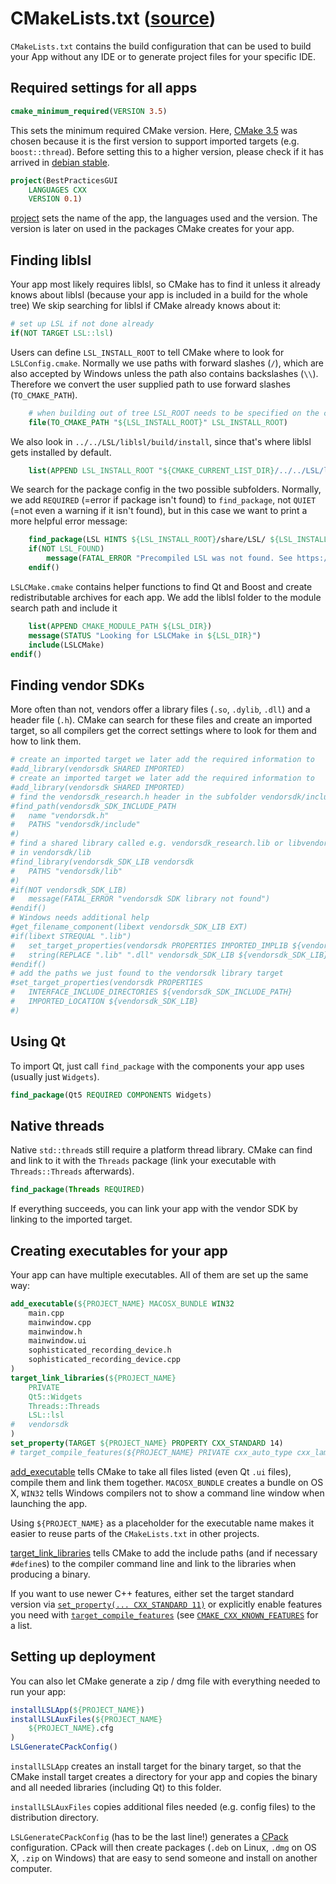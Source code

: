 # CMakeLists.txt ([source](../appskeleton/CMakeLists.txt))

`CMakeLists.txt` contains the build configuration that can be used to build
your App without any IDE or to generate project files for your specific IDE.

## Required settings for all apps

``` cmake
cmake_minimum_required(VERSION 3.5)
```

This sets the minimum required CMake version.
Here, [CMake 3.5](https://cmake.org/cmake/help/latest/release/3.5.html#modules)
was chosen because it is the first version to support imported targets
(e.g. `boost::thread`). Before setting this to a higher version, please check
if it has arrived in [debian stable](https://packages.debian.org/stable/cmake).

``` cmake
project(BestPracticesGUI
	LANGUAGES CXX
	VERSION 0.1)
```

[project](https://cmake.org/cmake/help/latest/command/project.html) sets the
name of the app, the languages used and the version. The version is later on
used in the packages CMake creates for your app.

## Finding liblsl

Your app most likely requires liblsl, so CMake has to find it unless it already
knows about liblsl (because your app is included in a build for the whole tree)
We skip searching for liblsl if CMake already knows about it:

``` cmake
# set up LSL if not done already
if(NOT TARGET LSL::lsl)
```

Users can define `LSL_INSTALL_ROOT` to tell CMake where to look for
`LSLConfig.cmake`. Normally we use paths with forward slashes (`/`), which are
also accepted by Windows unless the path also contains backslashes (`\\`).
Therefore we convert the user supplied path to use forward slashes
(`TO_CMAKE_PATH`).

``` cmake
	# when building out of tree LSL_ROOT needs to be specified on the cmd line
	file(TO_CMAKE_PATH "${LSL_INSTALL_ROOT}" LSL_INSTALL_ROOT)
```

We also look in `../../LSL/liblsl/build/install`, since that's where liblsl
gets installed by default.

``` cmake
	list(APPEND LSL_INSTALL_ROOT "${CMAKE_CURRENT_LIST_DIR}/../../LSL/liblsl/build/install")
```


We search for the package config in the two possible subfolders.
Normally, we add `REQUIRED` (=error if package isn't found) to `find_package`,
not `QUIET` (=not even a warning if it isn't found), but in this case we want
to print a more helpful error message:

``` cmake
	find_package(LSL HINTS ${LSL_INSTALL_ROOT}/share/LSL/ ${LSL_INSTALL_ROOT}/LSL/share/LSL QUIET)
	if(NOT LSL_FOUND)
		message(FATAL_ERROR "Precompiled LSL was not found. See https://github.com/labstreaminglayer/labstreaminglayer/blob/master/doc/BUILD.md#lsl_install_root for more information.")
	endif()
```

`LSLCMake.cmake` contains helper functions to find Qt and Boost and create
redistributable archives for each app. We add the liblsl folder to the module
search path and include it

``` cmake
	list(APPEND CMAKE_MODULE_PATH ${LSL_DIR})
	message(STATUS "Looking for LSLCMake in ${LSL_DIR}")
	include(LSLCMake)
endif()
```

## Finding vendor SDKs

More often than not, vendors offer a library files (`.so`, `.dylib`, `.dll`)
and a header file (`.h`). CMake can search for these files and create an
imported target, so all compilers get the correct settings where to look for
them and how to link them.

``` cmake
# create an imported target we later add the required information to
#add_library(vendorsdk SHARED IMPORTED)
# create an imported target we later add the required information to
#add_library(vendorsdk SHARED IMPORTED)
# find the vendorsdk_research.h header in the subfolder vendorsdk/include
#find_path(vendorsdk_SDK_INCLUDE_PATH
#	name "vendorsdk.h"
#	PATHS "vendorsdk/include"
#)
# find a shared library called e.g. vendorsdk_research.lib or libvendorsdk_research.so
# in vendorsdk/lib
#find_library(vendorsdk_SDK_LIB vendorsdk
#	PATHS "vendorsdk/lib"
#)
#if(NOT vendorsdk_SDK_LIB)
#	message(FATAL_ERROR "vendorsdk SDK library not found")
#endif()
# Windows needs additional help
#get_filename_component(libext vendorsdk_SDK_LIB EXT)
#if(libext STREQUAL ".lib")
#	set_target_properties(vendorsdk PROPERTIES IMPORTED_IMPLIB ${vendorsdk_SDK_LIB})
#	string(REPLACE ".lib" ".dll" vendorsdk_SDK_LIB ${vendorsdk_SDK_LIB})
#endif()
# add the paths we just found to the vendorsdk library target
#set_target_properties(vendorsdk PROPERTIES
#	INTERFACE_INCLUDE_DIRECTORIES ${vendorsdk_SDK_INCLUDE_PATH}
#	IMPORTED_LOCATION ${vendorsdk_SDK_LIB}
#)
```

## Using Qt

To import Qt, just call `find_package` with the components your app uses
(usually just `Widgets`).

``` cmake
find_package(Qt5 REQUIRED COMPONENTS Widgets)
```

## Native threads

Native `std::thread`s still require a platform thread library. CMake
can find and link to it with the `Threads` package (link your executable with
`Threads::Threads` afterwards).

``` cmake
find_package(Threads REQUIRED)
```

If everything succeeds, you can link your app with the vendor SDK
by linking to the imported target.

## Creating executables for your app

Your app can have multiple executables. All of them are set up the same way:

``` cmake
add_executable(${PROJECT_NAME} MACOSX_BUNDLE WIN32
	main.cpp
	mainwindow.cpp
	mainwindow.h
	mainwindow.ui
	sophisticated_recording_device.h
	sophisticated_recording_device.cpp
)
target_link_libraries(${PROJECT_NAME}
	PRIVATE
	Qt5::Widgets
	Threads::Threads
	LSL::lsl
#	vendorsdk
)
set_property(TARGET ${PROJECT_NAME} PROPERTY CXX_STANDARD 14)
# target_compile_features(${PROJECT_NAME} PRIVATE cxx_auto_type cxx_lambda_init_captures)
```

[add_executable](https://cmake.org/cmake/help/latest/command/add_executable.html)
tells CMake to take all files listed (even Qt `.ui` files), compile them and
link them together. `MACOSX_BUNDLE` creates a bundle on OS X, `WIN32` tells
Windows compilers not to show a command line window when launching the app.

Using `${PROJECT_NAME}` as a placeholder for the executable name  makes it easier
to reuse parts of the `CMakeLists.txt` in other projects.

[target_link_libraries](https://cmake.org/cmake/help/latest/command/target_link_libraries.html)
tells CMake to add the include paths (and if necessary `#define`s) to the
compiler command line and link to the libraries when producing a binary.

If you want to use newer C++ features, either set the target standard version via
[`set_property(... CXX_STANDARD 11)`](https://cmake.org/cmake/help/latest/prop_tgt/CXX_STANDARD.html)
or explicitly enable features you need with 
[`target_compile_features`](https://cmake.org/cmake/help/latest/command/target_link_libraries.html)
(see [`CMAKE_CXX_KNOWN_FEATURES`](https://cmake.org/cmake/help/latest/prop_gbl/CMAKE_CXX_KNOWN_FEATURES.html#prop_gbl:CMAKE_CXX_KNOWN_FEATURES)
for a list.

## Setting up deployment

You can also let CMake generate a zip / dmg file with everything needed to run
your app:

``` cmake
installLSLApp(${PROJECT_NAME})
installLSLAuxFiles(${PROJECT_NAME}
	${PROJECT_NAME}.cfg
)
LSLGenerateCPackConfig()
```

`installLSLApp` creates an install target for the binary target, so that the
CMake install target creates a directory for your app and copies the binary
and all needed libraries (including Qt) to this folder.

`installLSLAuxFiles` copies additional files needed (e.g. config files) to the
distribution directory.

`LSLGenerateCPackConfig` (has to be the last line!) generates a
[CPack](https://cmake.org/Wiki/CMake:Packaging_With_CPack) configuration.
CPack will then create packages (`.deb` on Linux, `.dmg` on OS X, `.zip` on
Windows) that are easy to send someone and install on another computer.
